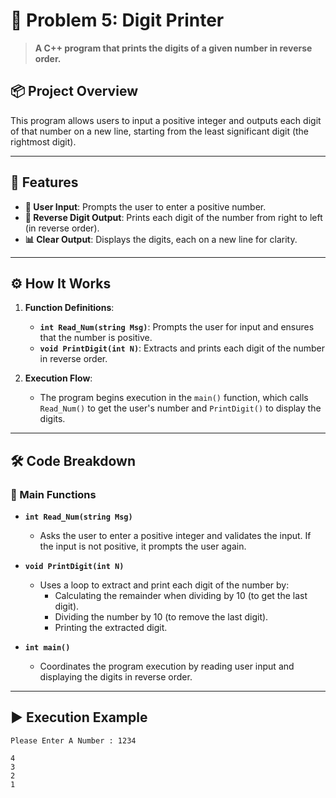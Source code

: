 # 📜 Problem 5: Digit Printer

> **A C++ program that prints the digits of a given number in reverse order.**

## 📦 Project Overview
This program allows users to input a positive integer and outputs each digit of that number on a new line, starting from the least significant digit (the rightmost digit).

---

## 🌟 Features
- **🔢 User Input**: Prompts the user to enter a positive number.
- **🔄 Reverse Digit Output**: Prints each digit of the number from right to left (in reverse order).
- **📊 Clear Output**: Displays the digits, each on a new line for clarity.

---

## ⚙️ How It Works
1. **Function Definitions**:
   - **`int Read_Num(string Msg)`**: Prompts the user for input and ensures that the number is positive.
   - **`void PrintDigit(int N)`**: Extracts and prints each digit of the number in reverse order.

2. **Execution Flow**:
   - The program begins execution in the `main()` function, which calls `Read_Num()` to get the user's number and `PrintDigit()` to display the digits.

---

## 🛠️ Code Breakdown
### 🔹 Main Functions
- **`int Read_Num(string Msg)`**
  - Asks the user to enter a positive integer and validates the input. If the input is not positive, it prompts the user again.

- **`void PrintDigit(int N)`**
  - Uses a loop to extract and print each digit of the number by:
    - Calculating the remainder when dividing by 10 (to get the last digit).
    - Dividing the number by 10 (to remove the last digit).
    - Printing the extracted digit.

- **`int main()`**
  - Coordinates the program execution by reading user input and displaying the digits in reverse order.

---

## ▶️ Execution Example

```plaintext
Please Enter A Number : 1234

4
3
2
1
